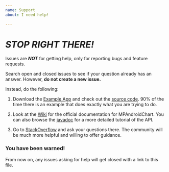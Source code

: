 ```yaml
---
name: Support
about: I need help!

---
```


# *STOP RIGHT THERE!*

Issues are ***NOT*** for getting help, only for reporting bugs and feature requests.

Search open and closed issues to see if your question already has an answer. However, **do not create a new issue.**

Instead, do the following:

1. Download the [Example App](https://play.google.com/store/apps/details?id=com.xxmassdeveloper.mpchartexample) and check out the [source code](https://github.com/PhilJay/MPAndroidChart/tree/master/MPChartExample/src/com/xxmassdeveloper/mpchartexample). 90% of the time there is an example that does exactly what you are trying to do.

1. Look at the [Wiki](https://github.com/PhilJay/MPAndroidChart/wiki) for the official documentation for MPAndroidChart. You can also browse the [javadoc](https://jitpack.io/com/github/philjay/mpandroidchart/v3.1.0-alpha/javadoc/) for a more detailed tutorial of the API.

1. Go to [StackOverflow](https://stackoverflow.com/questions/tagged/mpandroidchart) and ask your questions there. The community will be much more helpful and willing to offer guidance.


### You have been warned!

From now on, any issues asking for help will get closed with a link to this file.
